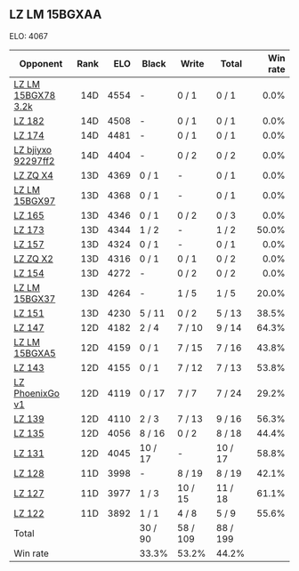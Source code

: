 ## LZ LM 15BGXAA ##

ELO: 4067

Opponent | Rank | ELO | Black | Write | Total | Win rate
---------|-----:|----:|-------|-------|-------|-------:
[LZ LM 15BGX78 3.2k](LZ%20LM%2015BGX78%203.2k.md) | 14D | 4554 | - | 0 / 1 | 0 / 1 | 0.0%
[LZ 182](LZ%20182.md) | 14D | 4508 | - | 0 / 1 | 0 / 1 | 0.0%
[LZ 174](LZ%20174.md) | 14D | 4481 | - | 0 / 1 | 0 / 1 | 0.0%
[LZ bjiyxo 92297ff2](LZ%20bjiyxo%2092297ff2.md) | 14D | 4404 | - | 0 / 2 | 0 / 2 | 0.0%
[LZ ZQ X4](LZ%20ZQ%20X4.md) | 13D | 4369 | 0 / 1 | - | 0 / 1 | 0.0%
[LZ LM 15BGX97](LZ%20LM%2015BGX97.md) | 13D | 4368 | 0 / 1 | - | 0 / 1 | 0.0%
[LZ 165](LZ%20165.md) | 13D | 4346 | 0 / 1 | 0 / 2 | 0 / 3 | 0.0%
[LZ 173](LZ%20173.md) | 13D | 4344 | 1 / 2 | - | 1 / 2 | 50.0%
[LZ 157](LZ%20157.md) | 13D | 4324 | 0 / 1 | - | 0 / 1 | 0.0%
[LZ ZQ X2](LZ%20ZQ%20X2.md) | 13D | 4316 | 0 / 1 | 0 / 1 | 0 / 2 | 0.0%
[LZ 154](LZ%20154.md) | 13D | 4272 | - | 0 / 2 | 0 / 2 | 0.0%
[LZ LM 15BGX37](LZ%20LM%2015BGX37.md) | 13D | 4264 | - | 1 / 5 | 1 / 5 | 20.0%
[LZ 151](LZ%20151.md) | 13D | 4230 | 5 / 11 | 0 / 2 | 5 / 13 | 38.5%
[LZ 147](LZ%20147.md) | 12D | 4182 | 2 / 4 | 7 / 10 | 9 / 14 | 64.3%
[LZ LM 15BGXA5](LZ%20LM%2015BGXA5.md) | 12D | 4159 | 0 / 1 | 7 / 15 | 7 / 16 | 43.8%
[LZ 143](LZ%20143.md) | 12D | 4155 | 0 / 1 | 7 / 12 | 7 / 13 | 53.8%
[LZ PhoenixGo v1](LZ%20PhoenixGo%20v1.md) | 12D | 4119 | 0 / 17 | 7 / 7 | 7 / 24 | 29.2%
[LZ 139](LZ%20139.md) | 12D | 4110 | 2 / 3 | 7 / 13 | 9 / 16 | 56.3%
[LZ 135](LZ%20135.md) | 12D | 4056 | 8 / 16 | 0 / 2 | 8 / 18 | 44.4%
[LZ 131](LZ%20131.md) | 12D | 4045 | 10 / 17 | - | 10 / 17 | 58.8%
[LZ 128](LZ%20128.md) | 11D | 3998 | - | 8 / 19 | 8 / 19 | 42.1%
[LZ 127](LZ%20127.md) | 11D | 3977 | 1 / 3 | 10 / 15 | 11 / 18 | 61.1%
[LZ 122](LZ%20122.md) | 11D | 3892 | 1 / 1 | 4 / 8 | 5 / 9 | 55.6%
Total | | | 30 / 90 | 58 / 109 | 88 / 199 | 
Win rate| | | 33.3% | 53.2% | 44.2% | 
